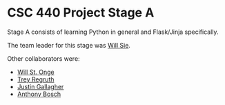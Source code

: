 # CSC 440 Project Stage A

Stage A consists of learning Python in general and Flask/Jinja specifically.

The team leader for this stage was [Will Sie](https://github.com/Willsie).

Other collaborators were:
- [Will St. Onge](https://github.com/WillStOnge)
- [Trey Regruth](https://github.com/Treyregruth)
- [Justin Gallagher](https://github.com/ThisJustin-code)
- [Anthony Bosch](https://github.com/boscha1)